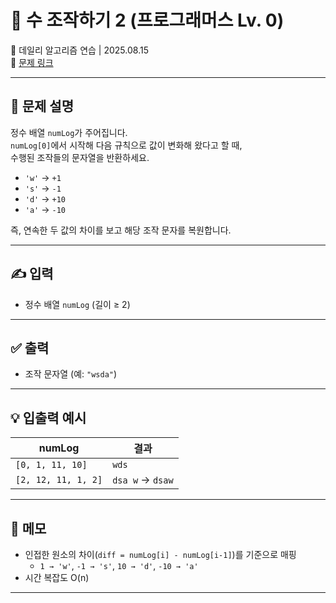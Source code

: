 # 📘 수 조작하기 2 (프로그래머스 Lv. 0)

📅 데일리 알고리즘 연습 | 2025.08.15  
🔗 [문제 링크](https://school.programmers.co.kr/learn/courses/30/lessons/181925)

---

## 📌 문제 설명

정수 배열 `numLog`가 주어집니다.  
`numLog[0]`에서 시작해 다음 규칙으로 값이 변화해 왔다고 할 때,  
수행된 조작들의 문자열을 반환하세요.

- `'w'` → `+1`  
- `'s'` → `-1`  
- `'d'` → `+10`  
- `'a'` → `-10`

즉, 연속한 두 값의 차이를 보고 해당 조작 문자를 복원합니다.

---

## ✍️ 입력

- 정수 배열 `numLog` (길이 ≥ 2)

---

## ✅ 출력

- 조작 문자열 (예: `"wsda"`)

---

## 💡 입출력 예시

| numLog                 | 결과  |
|------------------------|-------|
| `[0, 1, 11, 10]`       | `wds` |
| `[2, 12, 11, 1, 2]`    | `dsa w` → `dsaw` |

---

## 📝 메모

- 인접한 원소의 차이(`diff = numLog[i] - numLog[i-1]`)를 기준으로 매핑  
  - `1 → 'w'`, `-1 → 's'`, `10 → 'd'`, `-10 → 'a'`  
- 시간 복잡도 O(n)

---